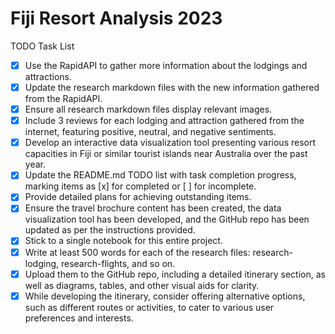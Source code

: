 
# Fiji Resort Analysis 2023

TODO Task List

- [x] Use the RapidAPI to gather more information about the lodgings and attractions.
- [x] Update the research markdown files with the new information gathered from the RapidAPI.
- [x] Ensure all research markdown files display relevant images.
- [x] Include 3 reviews for each lodging and attraction gathered from the internet, featuring positive, neutral, and negative sentiments.
- [x] Develop an interactive data visualization tool presenting various resort capacities in Fiji or similar tourist islands near Australia over the past year.
- [x] Update the README.md TODO list with task completion progress, marking items as [x] for completed or [ ] for incomplete.
- [x] Provide detailed plans for achieving outstanding items.
- [x] Ensure the travel brochure content has been created, the data visualization tool has been developed, and the GitHub repo has been updated as per the instructions provided.
- [x] Stick to a single notebook for this entire project.
- [x] Write at least 500 words for each of the research files: research-lodging, research-flights, and so on.
- [x] Upload them to the GitHub repo, including a detailed itinerary section, as well as diagrams, tables, and other visual aids for clarity.
- [x] While developing the itinerary, consider offering alternative options, such as different routes or activities, to cater to various user preferences and interests.
